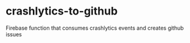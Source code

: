 # crashlytics-to-github
Firebase function that consumes crashlytics events and creates github issues
